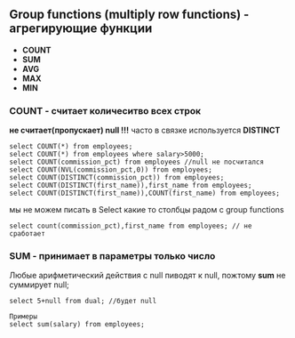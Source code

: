 ## Group functions (multiply row functions) - агрегирующие функции

- **COUNT**
- **SUM**
- **AVG**
- **MAX**
- **MIN**

### **COUNT** - считает количеситво всех строк
**не считает(пропускает) null !!!**
часто в связке используется **DISTINCT**
``` 
select COUNT(*) from employees;
select COUNT(*) from employees where salary>5000;
select COUNT(commission_pct) from employees //null не посчитался
select COUNT(NVL(commission_pct,0)) from employees;
select COUNT(DISTINCT(commission_pct)) from employees;
select COUNT(DISTINCT(first_name)),first_name from employees;
select COUNT(DISTINCT(first_name)),COUNT(first_name) from employees;
```
мы не можем писать в Select какие то столбцы радом с group functions
```
select count(commission_pct),first_name from employees; // не сработает
```
### **SUM** - принимает в параметры только число
Любые арифметический действия с null пиводят к null, пожтому **sum** не суммирует null;
```
select 5+null from dual; //будет null
```
```
Примеры
select sum(salary) from employees;
```
